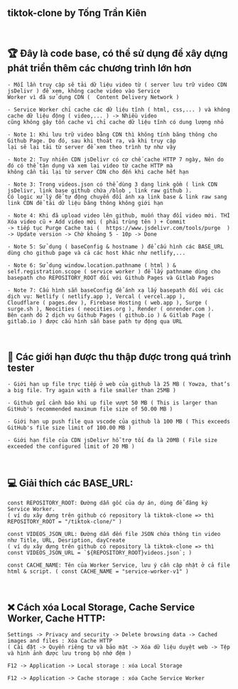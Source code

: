 ## tiktok-clone by Tống Trần Kiên

</br>

## 🏆 Đây là code base, có thể sử dụng để xây dựng phát triển thêm các chương trình lớn hơn

    - Mỗi lần truy cập sẽ tải dữ liệu video từ ( server lưu trữ video CDN jsDelivr ) để xem, không cache video vào Service
    Worker vì đã sử dụng CDN (  Content Delivery Network )

    - Service Worker chỉ cache các dữ liệu tĩnh ( html, css,... ) và không cache dữ liệu động ( video,... ) -> Nhiều video
    cũng không gây tốn cache vì chỉ cache dữ liệu tĩnh có dung lượng nhỏ

    - Note 1: Khi lưu trữ video bằng CDN thì không tính băng thông cho Github Page. Do đó, sau khi thoát ra, và khi truy cập
    lại sẽ lại tải từ server để xem theo trình tự như vậy

    - Note 2: Tuy nhiên CDN jsDelivr có cơ chế cache HTTP 7 ngày, Nên do đó có thể tận dụng và xem lại video từ cache HTTP mà
    không cần tải lại từ server CDN cho đến khi cache hết hạn

    - Note 3: Trong videos.json có thể dùng 3 dạng link gồm ( link CDN jsDelivr, link base github chứa /blob , link raw github ).
    Có logic xử lý để tự động chuyển đổi ánh xạ link base & link raw sang link CDN để tải dữ liệu băng thông không giới hạn

    - Note 4: Khi đã upload video lên github, muốn thay đổi video mới. THÌ Xóa video cũ + Add video mới ( phải trùng tên ) + Commit
    -> tiếp tục Purge Cache tại (  https://www.jsdelivr.com/tools/purge  ) -> Update version -> Chờ khoảng 5 - 10p -> Done

    - Note 5: Sử dụng ( baseConfig & hostname ) để cấu hình các BASE_URL dùng cho github page và cả các host khác như netlify,...

    - Note 6: Sử dụng window.location.pathname ( html ) & self.registration.scope ( service worker ) để lấy pathname dùng cho
    basepath cho REPOSITORY_ROOT đối với Github Pages và Gitlab Pages

    - Note 7: Cấu hình sẵn baseConfig để ánh xạ lấy basepath đối với các dịch vụ: Netlify ( netlify.app ), Vercal ( vercel.app ),
    Cloudflare ( pages.dev ), Firebase Hosting ( web.app ), Surge ( surge.sh ), Neocities ( neocities.org ), Render ( onrender.com ).
    Bên cạnh đó 2 dịch vụ Github Pages ( github.io ) & Gitlab Page ( gitlab.io ) được cấu hình sẵn base path tự động qua URL

</br>

## 🫣 Các giới hạn được thu thập được trong quá trình tester

    - Giới hạn up file trực tiếp ở web của github là 25 MB ( Yowza, that’s a big file. Try again with a file smaller than 25MB )

    - Github gửi cảnh báo khi up file vượt 50 MB ( This is larger than GitHub's recommended maximum file size of 50.00 MB )

    - Giới hạn up push file qua vscode của github là 100 MB ( This exceeds GitHub's file size limit of 100.00 MB )

    - Giới hạn file của CDN jsDelivr hỗ trợ tối đa là 20MB ( File size exceeded the configured limit of 20 MB )

</br>

## 💻 Giải thích các BASE_URL:

    const REPOSITORY_ROOT: Đường dẫn gốc của dự án, dùng để đăng ký Service Worker.
    ( ví dụ xây dựng trên github có repository là tiktok-clone => thì REPOSITORY_ROOT = "/tiktok-clone/" )

    const VIDEOS_JSON_URL: Đường dẫn đến file JSON chứa thông tin video như Title, URL, Desription, dayCreate
    ( ví dụ xây dựng trên github có repository là tiktok-clone => thì const VIDEOS_JSON_URL = `${REPOSITORY_ROOT}videos.json`; )

    const CACHE_NAME: Tên của Worker Service, lưu ý cần cập nhật ở cả file html & script. ( const CACHE_NAME = "service-worker-v1" )

</br>

## ❌ Cách xóa Local Storage, Cache Service Worker, Cache HTTP:

    Settings -> Privacy and security -> Delete browsing data -> Cached images and files : Xóa Cache HTTP
    ( Cài đặt -> Quyền riêng tư và bảo mật -> Xóa dữ liệu duyệt web -> Tệp và hình ảnh được lưu trong bộ nhớ đệm )

    F12 -> Application -> Local storage : xóa Local Storage

    F12 -> Application -> Cache storage : xóa Cache Service Worker

</br>
